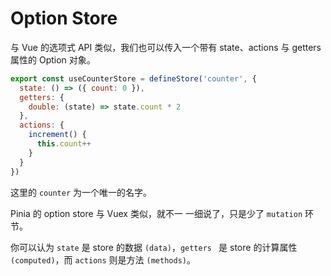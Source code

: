 # Option Store

与 Vue 的选项式 API 类似，我们也可以传入一个带有 state、actions 与 getters 属性的 Option 对象。

```js
export const useCounterStore = defineStore('counter', {
  state: () => ({ count: 0 }),
  getters: {
    double: (state) => state.count * 2
  },
  actions: {
    increment() {
      this.count++
    }
  }
})
```

这里的 `counter` 为一个唯一的名字。

Pinia 的 option store 与 Vuex 类似，就不一 一细说了，只是少了 `mutation` 环节。

你可以认为 `state` 是 store 的数据 `(data)`，`getters ` 是 store 的计算属性 `(computed)`，而 `actions` 则是方法 `(methods)`。
